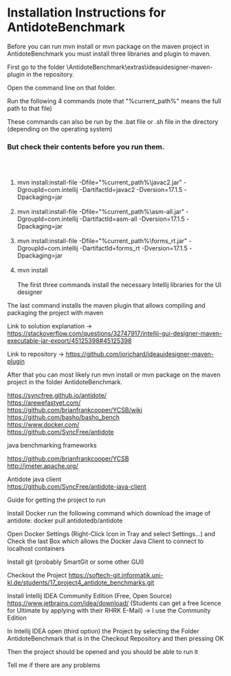 # Installation Instructions for AntidoteBenchmark<br />

Before you can run mvn install or mvn package on the maven project in AntidoteBenchmark you must install three libraries and plugin to maven.<br />

First go to the folder \AntidoteBenchmark\extras\ideauidesigner-maven-plugin in the repository.<br />

Open the command line on that folder.<br />

Run the following 4 commands (note that "%current_path%" means the full path to that file) <br />

These commands can also be run by the .bat file or .sh file in the directory (depending on the operating system) <br />
### But check their contents before you run them.<br />
<br /><br />
1. mvn install:install-file -Dfile="%current_path%\javac2.jar" -DgroupId=com.intellij -DartifactId=javac2 -Dversion=17.1.5 -Dpackaging=jar
<br /><br />
2. mvn install:install-file -Dfile="%current_path%\asm-all.jar" -DgroupId=com.intellij -DartifactId=asm-all -Dversion=17.1.5 -Dpackaging=jar
<br /><br />
3. mvn install:install-file -Dfile="%current_path%\forms_rt.jar" -DgroupId=com.intellij -DartifactId=forms_rt -Dversion=17.1.5 -Dpackaging=jar
<br /><br />
4. mvn install
<br /><br />
The first three commands install the necessary Intellij libraries for the UI designer<br />

The last command installs the maven plugin that allows compiling and packaging the project with maven<br />

Link to solution explanation -> https://stackoverflow.com/questions/32747917/intellij-gui-designer-maven-executable-jar-export/45125398#45125398 <br />

Link to repository -> https://github.com/jorichard/ideauidesigner-maven-plugin <br />

After that you can most likely run mvn install or mvn package on the maven project in the folder AntidoteBenchmark.





https://syncfree.github.io/antidote/  <br />
https://arewefastyet.com/  <br />
https://github.com/brianfrankcooper/YCSB/wiki  <br />
https://github.com/basho/basho_bench  <br />
https://www.docker.com/  <br />
https://github.com/SyncFree/antidote

java benchmarking frameworks  <br />

https://github.com/brianfrankcooper/YCSB  <br />
http://jmeter.apache.org/  <br />

Antidote java client  <br />
https://github.com/SyncFree/antidote-java-client


Guide for getting the project to run

Install Docker
run the following command which download the image of antidote:
docker pull antidotedb/antidote

Open Docker Settings (Right-Click Icon in Tray and select Settings...) and Check the last Box which allows the Docker Java Client to connect to localhost containers

Install git (probably SmartGit or some other GUI)

Checkout the Project https://softech-git.informatik.uni-kl.de/students/17_project4_antidote_benchmarks.git

Install Intellij IDEA Community Edition (Free, Open Source)
https://www.jetbrains.com/idea/download/
(Students can get a free licence for Ultimate by applying with their RHRK E-Mail) -> I use the Community Edition

In Intellij IDEA open (third option) the Project by selecting the Folder AntidoteBenchmark that is in the Checkout Repository and then pressing OK

Then the project should be opened and you should be able to run it

Tell me if there are any problems

